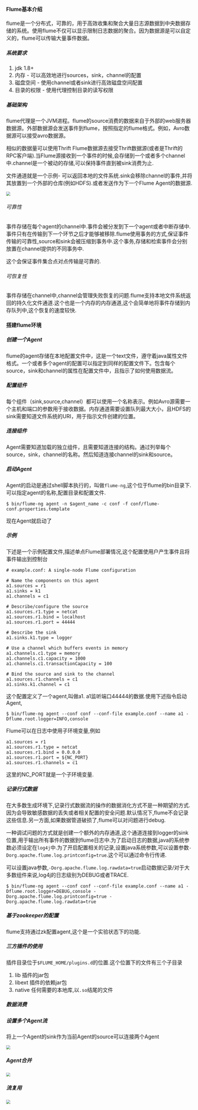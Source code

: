 #### Flume基本介绍

flume是一个分布式，可靠的，用于高效收集和聚合大量日志源数据到中央数据存储的系统。使用flume不仅可以显示限制日志数据的聚合。因为数据源是可以自定义的，flume可以传输大量事件数据。

##### 系统要求

1.  jdk 1.8+
2. 内存 - 可以高效地进行sources，sink，channel的配置
3. 磁盘空间 -  使用channel或者sink进行高效磁盘空间配置
4. 目录的权限 - 使用代理控制目录的读写权限

##### 基础架构

flume代理是一个JVM进程。flume的source消费的数据来自于外部的web服务器数据源。外部数据源会发送事件到flume，按照指定的flume格式。例如，Avro数据源可以接受avro数据源。

相似的数据量可以使用Thrift Flume数据源去接受Thrift数据源(或者是Thrift的RPC客户端).当Flume源接收到一个事件的时候,会存储到一个或者多个channel中.channel是一个被动的存储,可以保持事件直到被sink消费为止.

文件通道就是一个示例- 可以返回本地的文件系统.sink会移除channel的事件,并将其放置到一个外部的仓库(例如HDFS).或者发送作为下一个Flume Agent的数据源.

<img src="E:\截图文件\Flume基本单元.png" style="zoom:67%;" />

###### 可靠性

事件存储在每个agent的channel中.事件会被分发到下一个agent或者中断存储中.事件只有在传输到下一个环节之后才能够被移除.flume使用事务的方式,保证事件传输的可靠性,source和sink会被压缩到事务中.这个事务,存储和检索事件会分别放置在channel提供的不同事务中.

这个会保证事件集合点对点传输是可靠的.

###### 可恢复性

事件存储在channel中,channel会管理失败恢复的问题.flume支持本地文件系统返回的持久化文件通道.这个也是一个内存的内存通道,这个会简单地将事件存储到内存队列中,这个恢复的速度较快.

#### 搭建flume环境

##### 创建一个Agent

flume的agent存储在本地配置文件中，这是一个text文件，遵守着java属性文件格式。一个或者多个agent的配置可以指定到同样的配置文件下。包含每个source，sink和channel的属性在配置文件中，且指示了如何使用数据流。

##### 配置组件

每个组件（sink,source,channel）都可以使用一个名称表示。例如Avro源需要一个主机和端口的参数用于接收数据。内存通道需要设置队列最大大小，且HDFS的sink需要知道文件系统的URI，用于指示文件创建的位置。

##### 连接组件

Agent需要知道加载的独立组件，且需要知道连接的结构。通过列举每个source，sink，channel的名称。然后知道连接channel的sink和source。

##### 启动Agent

Agent的启动是通过shell脚本执行的，叫做`flume-ng`,这个位于flume的bin目录下.可以指定agent的名称,配置目录和配置文件.

```shell
$ bin/flume-ng agent -n $agent_name -c conf -f conf/flume-conf.properties.template
```

现在Agent就启动了

##### 示例

下述是一个示例配置文件,描述单点Flume部署情况,这个配置使用户产生事件且将事件输出到控制台

```shell
# example.conf: A single-node Flume configuration

# Name the components on this agent
a1.sources = r1
a1.sinks = k1
a1.channels = c1

# Describe/configure the source
a1.sources.r1.type = netcat
a1.sources.r1.bind = localhost
a1.sources.r1.port = 44444

# Describe the sink
a1.sinks.k1.type = logger

# Use a channel which buffers events in memory
a1.channels.c1.type = memory
a1.channels.c1.capacity = 1000
a1.channels.c1.transactionCapacity = 100

# Bind the source and sink to the channel
a1.sources.r1.channels = c1
a1.sinks.k1.channel = c1
```

这个配置定义了一个agent,叫做a1. a1监听端口44444的数据.使用下述指令启动Agent,

```shell
$ bin/flume-ng agent --conf conf --conf-file example.conf --name a1 -Dflume.root.logger=INFO,console
```

Flume可以在日志中使用子环境变量,例如

```shell
a1.sources = r1
a1.sources.r1.type = netcat
a1.sources.r1.bind = 0.0.0.0
a1.sources.r1.port = ${NC_PORT}
a1.sources.r1.channels = c1
```

这里的NC_PORT就是一个子环境变量.

##### 记录行式数据

在大多数生成环境下,记录行式数据流的操作的数据消化方式不是一种期望的方式.因为会导致敏感数据的丢失或者相关配置的安全问题.默认情况下,flume不会记录这些信息.另一方面,如果数据管道破损了,flume可以对问题进行debug.

一种调试问题的方式就是创建一个额外的内存通道,这个通道连接到logger的sink位置,用于输出所有事件的数据到flume日志中.为了启动日志的数据,java的系统参数必须设定在`log4j`中.为了开启配置相关的记录,设置java系统参数,可以设置参数`-Dorg.apache.flume.log.printconfig=true`.这个可以通过命令行传递.

可以设置java参数,`-Dorg.apache.flume.log.rawdata=true`启动数据记录/对于大多数组件来说,log4j的日志级别为DEBUG或者TRACE.

```shell
$ bin/flume-ng agent --conf conf --conf-file example.conf --name a1 -Dflume.root.logger=DEBUG,console -Dorg.apache.flume.log.printconfig=true -Dorg.apache.flume.log.rawdata=true
```

##### 基于zookeeper的配置

flume支持通过zk配置agent,这个是一个实验状态下的功能.

##### 三方插件的使用

插件目录位于`$FLUME_HOME/plugins.d`的位置.这个位置下的文件有三个子目录

1. lib 插件的jar包
2. libext 插件的依赖jar包
3. native 任何需要的本地库,以`.so`结尾的文件

##### 数据消费



##### 设置多个Agent流

将上一个Agent的sink作为当前Agent的source可以连接两个Agent

<img src="E:\截图文件\连接.png" style="zoom:67%;" />

##### Agent合并

<img src="E:\截图文件\流合并原理图.png" style="zoom:67%;" />

##### 流复用

<img src="E:\截图文件\分流设置.png" style="zoom:67%;" />

